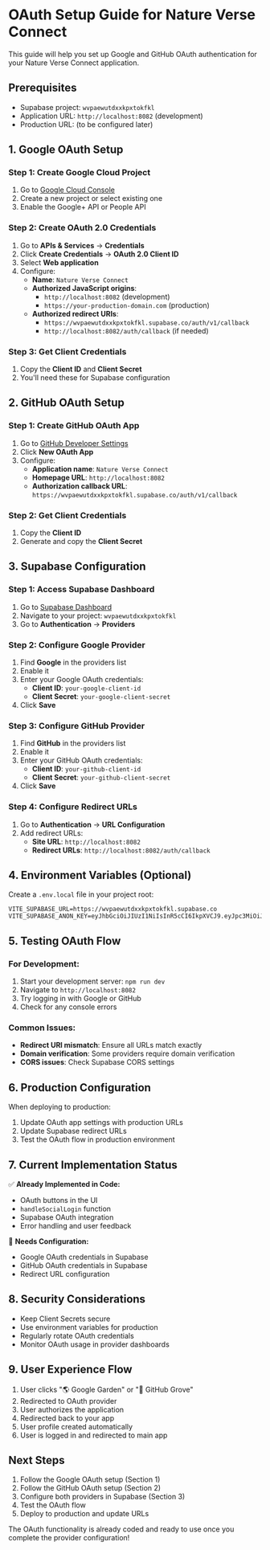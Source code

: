# OAuth Setup Guide for Nature Verse Connect

This guide will help you set up Google and GitHub OAuth authentication for your Nature Verse Connect application.

## Prerequisites

- Supabase project: `wvpaewutdxxkpxtokfkl`
- Application URL: `http://localhost:8082` (development)
- Production URL: (to be configured later)

## 1. Google OAuth Setup

### Step 1: Create Google Cloud Project

1. Go to [Google Cloud Console](https://console.cloud.google.com/)
2. Create a new project or select existing one
3. Enable the Google+ API or People API

### Step 2: Create OAuth 2.0 Credentials

1. Go to **APIs & Services** → **Credentials**
2. Click **Create Credentials** → **OAuth 2.0 Client ID**
3. Select **Web application**
4. Configure:
   - **Name**: `Nature Verse Connect`
   - **Authorized JavaScript origins**: 
     - `http://localhost:8082` (development)
     - `https://your-production-domain.com` (production)
   - **Authorized redirect URIs**:
     - `https://wvpaewutdxxkpxtokfkl.supabase.co/auth/v1/callback`
     - `http://localhost:8082/auth/callback` (if needed)

### Step 3: Get Client Credentials

1. Copy the **Client ID** and **Client Secret**
2. You'll need these for Supabase configuration

## 2. GitHub OAuth Setup

### Step 1: Create GitHub OAuth App

1. Go to [GitHub Developer Settings](https://github.com/settings/developers)
2. Click **New OAuth App**
3. Configure:
   - **Application name**: `Nature Verse Connect`
   - **Homepage URL**: `http://localhost:8082`
   - **Authorization callback URL**: `https://wvpaewutdxxkpxtokfkl.supabase.co/auth/v1/callback`

### Step 2: Get Client Credentials

1. Copy the **Client ID**
2. Generate and copy the **Client Secret**

## 3. Supabase Configuration

### Step 1: Access Supabase Dashboard

1. Go to [Supabase Dashboard](https://supabase.com/dashboard)
2. Navigate to your project: `wvpaewutdxxkpxtokfkl`
3. Go to **Authentication** → **Providers**

### Step 2: Configure Google Provider

1. Find **Google** in the providers list
2. Enable it
3. Enter your Google OAuth credentials:
   - **Client ID**: `your-google-client-id`
   - **Client Secret**: `your-google-client-secret`
4. Click **Save**

### Step 3: Configure GitHub Provider

1. Find **GitHub** in the providers list
2. Enable it
3. Enter your GitHub OAuth credentials:
   - **Client ID**: `your-github-client-id`
   - **Client Secret**: `your-github-client-secret`
4. Click **Save**

### Step 4: Configure Redirect URLs

1. Go to **Authentication** → **URL Configuration**
2. Add redirect URLs:
   - **Site URL**: `http://localhost:8082`
   - **Redirect URLs**: `http://localhost:8082/auth/callback`

## 4. Environment Variables (Optional)

Create a `.env.local` file in your project root:

```env
VITE_SUPABASE_URL=https://wvpaewutdxxkpxtokfkl.supabase.co
VITE_SUPABASE_ANON_KEY=eyJhbGciOiJIUzI1NiIsInR5cCI6IkpXVCJ9.eyJpc3MiOiJzdXBhYmFzZSIsInJlZiI6Ind2cGFld3V0ZHh4a3B4dG9rZmtsIiwicm9sZSI6ImFub24iLCJpYXQiOjE3NTI1MDU5NjIsImV4cCI6MjA2ODA4MTk2Mn0.4N4YXu63XAnz5x5NyDGjIjkMZY0DE3XQeGNF31DyGEI
```

## 5. Testing OAuth Flow

### For Development:

1. Start your development server: `npm run dev`
2. Navigate to `http://localhost:8082`
3. Try logging in with Google or GitHub
4. Check for any console errors

### Common Issues:

- **Redirect URI mismatch**: Ensure all URLs match exactly
- **Domain verification**: Some providers require domain verification
- **CORS issues**: Check Supabase CORS settings

## 6. Production Configuration

When deploying to production:

1. Update OAuth app settings with production URLs
2. Update Supabase redirect URLs
3. Test the OAuth flow in production environment

## 7. Current Implementation Status

✅ **Already Implemented in Code:**
- OAuth buttons in the UI
- `handleSocialLogin` function
- Supabase OAuth integration
- Error handling and user feedback

🔧 **Needs Configuration:**
- Google OAuth credentials in Supabase
- GitHub OAuth credentials in Supabase
- Redirect URL configuration

## 8. Security Considerations

- Keep Client Secrets secure
- Use environment variables for production
- Regularly rotate OAuth credentials
- Monitor OAuth usage in provider dashboards

## 9. User Experience Flow

1. User clicks "🌎 Google Garden" or "🌿 GitHub Grove"
2. Redirected to OAuth provider
3. User authorizes the application
4. Redirected back to your app
5. User profile created automatically
6. User is logged in and redirected to main app

## Next Steps

1. Follow the Google OAuth setup (Section 1)
2. Follow the GitHub OAuth setup (Section 2)
3. Configure both providers in Supabase (Section 3)
4. Test the OAuth flow
5. Deploy to production and update URLs

The OAuth functionality is already coded and ready to use once you complete the provider configuration!

